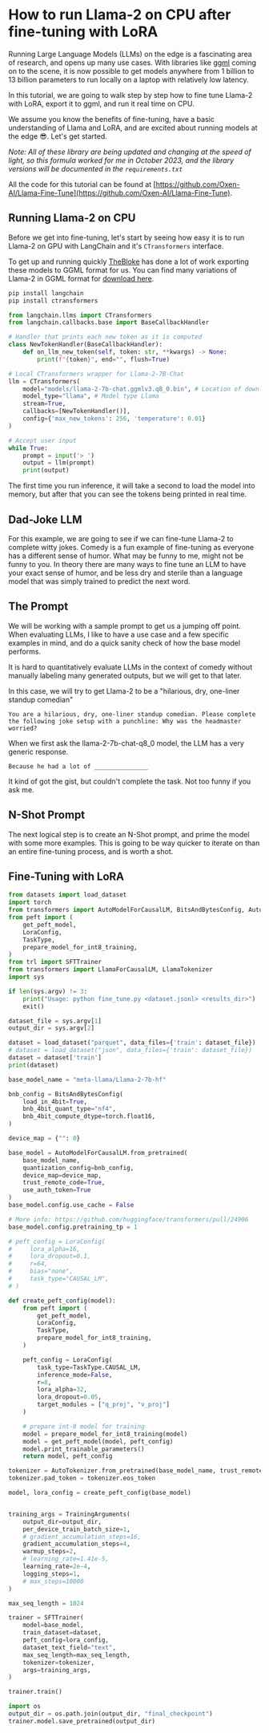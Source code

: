 # How to run Llama-2 on CPU after fine-tuning with LoRA

Running Large Language Models (LLMs) on the edge is a fascinating area of research, and opens up many use cases. With libraries like [ggml](https://github.com/ggerganov/ggml) coming on to the scene, it is now possible to get models anywhere from 1 billion to 13 billion parameters to run locally on a laptop with relatively low latency.

In this tutorial, we are going to walk step by step how to fine tune Llama-2 with LoRA, export it to ggml, and run it real time on CPU.

We assume you know the benefits of fine-tuning, have a basic understanding of Llama and LoRA, and are excited about running models at the edge 😎. Let's get started.

*Note: All of these library are being updated and changing at the speed of light, so this formula worked for me in October 2023, and the library versions will be documented in the `requirements.txt`*

All the code for this tutorial can be found at [https://github.com/Oxen-AI/Llama-Fine-Tune](https://github.com/Oxen-AI/Llama-Fine-Tune).

## Running Llama-2 on CPU

Before we get into fine-tuning, let's start by seeing how easy it is to run Llama-2 on GPU with LangChain and it's `CTransformers` interface.

To get up and running quickly [TheBloke](https://huggingface.co/TheBloke) has done a lot of work exporting these models to GGML format for us. You can find many variations of Llama-2 in GGML format for [download here](https://huggingface.co/TheBloke/Llama-2-7B-Chat-GGML/tree/main).


```bash
pip install langchain
pip install ctransformers
```

```python
from langchain.llms import CTransformers
from langchain.callbacks.base import BaseCallbackHandler

# Handler that prints each new token as it is computed
class NewTokenHandler(BaseCallbackHandler):
    def on_llm_new_token(self, token: str, **kwargs) -> None:
        print(f"{token}", end="", flush=True)

# Local CTransformers wrapper for Llama-2-7B-Chat
llm = CTransformers(
    model="models/llama-2-7b-chat.ggmlv3.q8_0.bin", # Location of downloaded GGML model
    model_type="llama", # Model type Llama
    stream=True,
    callbacks=[NewTokenHandler()],
    config={'max_new_tokens': 256, 'temperature': 0.01}
)

# Accept user input
while True:
    prompt = input('> ')
    output = llm(prompt)
    print(output)
```

The first time you run inference, it will take a second to load the model into memory, but after that you can see the tokens being printed in real time.

## Dad-Joke LLM

For this example, we are going to see if we can fine-tune Llama-2 to complete witty jokes. Comedy is a fun example of fine-tuning as everyone has a different sense of humor. What may be funny to me, might not be funny to you. In theory there are many ways to fine tune an LLM to have your exact sense of humor, and be less dry and sterile than a language model that was simply trained to predict the next word.

## The Prompt

We will be working with a sample prompt to get us a jumping off point. When evaluating LLMs, I like to have a use case and a few specific examples in mind, and do a quick sanity check of how the base model performs.

It is hard to quantitatively evaluate LLMs in the context of comedy without manually labeling many generated outputs, but we will get to that later.

In this case, we will try to get Llama-2 to be a "hilarious, dry, one-liner standup comedian"

```
You are a hilarious, dry, one-liner standup comedian. Please complete the following joke setup with a punchline: Why was the headmaster worried?
```

When we first ask the llama-2-7b-chat-q8_0 model, the LLM has a very generic response.

```
Because he had a lot of _______________
```

It kind of got the gist, but couldn't complete the task. Not too funny if you ask me.

## N-Shot Prompt

The next logical step is to create an N-Shot prompt, and prime the model with some more examples. This is going to be way quicker to iterate on than an entire fine-tuning process, and is worth a shot.

## Fine-Tuning with LoRA



```python
from datasets import load_dataset
import torch
from transformers import AutoModelForCausalLM, BitsAndBytesConfig, AutoTokenizer, TrainingArguments
from peft import (
    get_peft_model,
    LoraConfig,
    TaskType,
    prepare_model_for_int8_training,
)
from trl import SFTTrainer
from transformers import LlamaForCausalLM, LlamaTokenizer
import sys

if len(sys.argv) != 3:
    print("Usage: python fine_tune.py <dataset.jsonl> <results_dir>")
    exit()

dataset_file = sys.argv[1]
output_dir = sys.argv[2]

dataset = load_dataset("parquet", data_files={'train': dataset_file})
# dataset = load_dataset("json", data_files={'train': dataset_file})
dataset = dataset['train']
print(dataset)

base_model_name = "meta-llama/Llama-2-7b-hf"

bnb_config = BitsAndBytesConfig(
    load_in_4bit=True,
    bnb_4bit_quant_type="nf4",
    bnb_4bit_compute_dtype=torch.float16,
)

device_map = {"": 0}

base_model = AutoModelForCausalLM.from_pretrained(
    base_model_name,
    quantization_config=bnb_config,
    device_map=device_map,
    trust_remote_code=True,
    use_auth_token=True
)
base_model.config.use_cache = False

# More info: https://github.com/huggingface/transformers/pull/24906
base_model.config.pretraining_tp = 1 

# peft_config = LoraConfig(
#     lora_alpha=16,
#     lora_dropout=0.1,
#     r=64,
#     bias="none",
#     task_type="CAUSAL_LM",
# )

def create_peft_config(model):
    from peft import (
        get_peft_model,
        LoraConfig,
        TaskType,
        prepare_model_for_int8_training,
    )

    peft_config = LoraConfig(
        task_type=TaskType.CAUSAL_LM,
        inference_mode=False,
        r=8,
        lora_alpha=32,
        lora_dropout=0.05,
        target_modules = ["q_proj", "v_proj"]
    )

    # prepare int-8 model for training
    model = prepare_model_for_int8_training(model)
    model = get_peft_model(model, peft_config)
    model.print_trainable_parameters()
    return model, peft_config

tokenizer = AutoTokenizer.from_pretrained(base_model_name, trust_remote_code=True)
tokenizer.pad_token = tokenizer.eos_token

model, lora_config = create_peft_config(base_model)


training_args = TrainingArguments(
    output_dir=output_dir,
    per_device_train_batch_size=1,
    # gradient_accumulation_steps=16,
    gradient_accumulation_steps=4,
    warmup_steps=2,
    # learning_rate=1.41e-5,
    learning_rate=2e-4,
    logging_steps=1,
    # max_steps=10000
)

max_seq_length = 1024

trainer = SFTTrainer(
    model=base_model,
    train_dataset=dataset,
    peft_config=lora_config,
    dataset_text_field="text",
    max_seq_length=max_seq_length,
    tokenizer=tokenizer,
    args=training_args,
)

trainer.train()

import os
output_dir = os.path.join(output_dir, "final_checkpoint")
trainer.model.save_pretrained(output_dir)
```